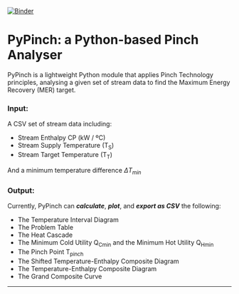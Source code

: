 [![Binder](https://mybinder.org/badge_logo.svg)](https://mybinder.org/v2/gh/anicusan/PyPinch/master)

# PyPinch: a Python-based Pinch Analyser

PyPinch is a lightweight Python module that applies Pinch Technology principles, analysing a given set of stream data to find the Maximum Energy Recovery (MER) target.

### Input: 
A CSV set of stream data including:
- Stream Enthalpy CP (kW / ºC)
- Stream Supply Temperature (T<sub>S</sub>)
- Stream Target Temperature (T<sub>T</sub>)

And a minimum temperature difference $\Delta T_{min}$

### Output:
Currently, PyPinch can **_calculate_**, **_plot_**, and **_export as CSV_** the following:
- The Temperature Interval Diagram
- The Problem Table
- The Heat Cascade
- The Minimum Cold Utility Q<sub>Cmin</sub> and the Minimum Hot Utility Q<sub>Hmin</sub>
- The Pinch Point T<sub>pinch</sub>
- The Shifted Temperature-Enthalpy Composite Diagram
- The Temperature-Enthalpy Composite Diagram
- The Grand Composite Curve

---
